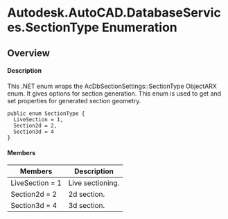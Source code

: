 # Autodesk.AutoCAD.DatabaseServices.SectionType Enumeration

## Overview

#### Description
This .NET enum wraps the AcDbSectionSettings::SectionType ObjectARX enum. 
It gives options for section generation. This enum is used to get and set properties for generated section geometry.
```text
public enum SectionType {
  LiveSection = 1,
  Section2d = 2,
  Section3d = 4
}
```

#### Members
| Members | Description |
| --- | --- |
| LiveSection = 1 | Live sectioning. |
| Section2d = 2 | 2d section. |
| Section3d = 4 | 3d section. |